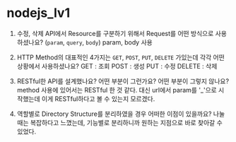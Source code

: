 # nodejs_lv1
1. 수정, 삭제 API에서 Resource를 구분하기 위해서 Request를 어떤 방식으로 사용하셨나요? (`param`, `query`, `body`)
   param, body 사용
   
2. HTTP Method의 대표적인 4가지는 `GET`, `POST`, `PUT`, `DELETE` 가있는데 각각 어떤 상황에서 사용하셨나요?
   GET : 조회
   POST : 생성
   PUT : 수정
   DELETE : 삭제
   
4. RESTful한 API를 설계했나요? 어떤 부분이 그런가요? 어떤 부분이 그렇지 않나요?
   method 사용에 있어서는 RESTful 한 것 같다. 대신 url에서 param를 '_'으로 시작했는데 이게 RESTful하다고 볼 수 있는지 모르겠다.
   
6. 역할별로 Directory Structure를 분리하였을 경우 어떠한 이점이 있을까요?
   나눌 때는 복잡하다고 느꼈는데, 기능별로 분리하니까 원하는 지점으로 바로 찾아갈 수 있었다.
